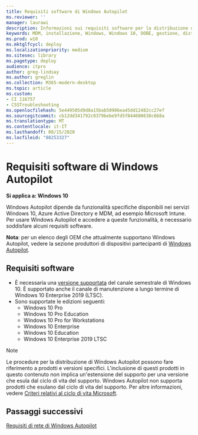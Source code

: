 ```yaml
---
title: Requisiti software di Windows Autopilot
ms.reviewer: ''
manager: laurawi
description: Informazioni sui requisiti software per la distribuzione di Windows Autopilot.
keywords: MDM, installazione, Windows, Windows 10, OOBE, gestione, distribuzione, Autopilot, ZTD, zero-touch, partner, msfb, Intune
ms.prod: w10
ms.mktglfcycl: deploy
ms.localizationpriority: medium
ms.sitesec: library
ms.pagetype: deploy
audience: itpro
author: greg-lindsay
ms.author: greglin
ms.collection: M365-modern-desktop
ms.topic: article
ms.custom:
- CI 116757
- CSSTroubleshooting
ms.openlocfilehash: 5e449505d9d8a15bab50906ea45dd12482cc27ef
ms.sourcegitcommit: cb12dd341792c0379bebe9fd5f844600638c668a
ms.translationtype: MT
ms.contentlocale: it-IT
ms.lasthandoff: 08/15/2020
ms.locfileid: "88253327"
---
```

# <a name="windows-autopilot-software-requirements"></a>Requisiti software di Windows Autopilot

**Si applica a: Windows 10**

Windows Autopilot dipende da funzionalità specifiche disponibili nei servizi Windows 10, Azure Active Directory e MDM, ad esempio Microsoft Intune. Per usare Windows Autopilot e accedere a queste funzionalità, è necessario soddisfare alcuni requisiti software.

**Nota**: per un elenco degli OEM che attualmente supportano Windows Autopilot, vedere la sezione produttori di dispositivi partecipanti di [Windows Autopilot](https://aka.ms/windowsAutopilot).

## <a name="software-requirements"></a>Requisiti software

- È necessaria una [versione supportata](https://docs.microsoft.com/windows/release-information/) del canale semestrale di Windows 10. È supportato anche il canale di manutenzione a lungo termine di Windows 10 Enterprise 2019 (LTSC).
- Sono supportate le edizioni seguenti:
  - Windows 10 Pro
  - Windows 10 Pro Education
  - Windows 10 Pro for Workstations
  - Windows 10 Enterprise
  - Windows 10 Education
  - Windows 10 Enterprise 2019 LTSC

>[!NOTE]
>Le procedure per la distribuzione di Windows Autopilot possono fare riferimento a prodotti e versioni specifici. L'inclusione di questi prodotti in questo contenuto non implica un'estensione del supporto per una versione che esula dal ciclo di vita del supporto. Windows Autopilot non supporta prodotti che esulano dal ciclo di vita del supporto. Per altre informazioni, vedere [Criteri relativi al ciclo di vita Microsoft](https://go.microsoft.com/fwlink/p/?LinkId=208270).

## <a name="next-steps"></a>Passaggi successivi

[Requisiti di rete di Windows Autopilot](networking-requirements.md)

